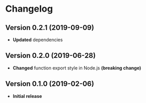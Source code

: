 # Changelog

## Version 0.2.1 (2019-09-09)

- **Updated** dependencies

## Version 0.2.0 (2019-06-28)

- **Changed** function export style in Node.js **(breaking change)**

## Version 0.1.0 (2019-02-06)

- **Initial release**